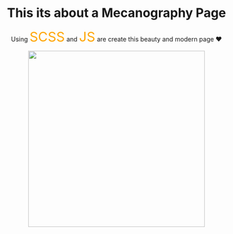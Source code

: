 
<div align="center">
    <h1> This its about a Mecanography Page</h1>
    <p font-size="20px"> Using <span style='font-size:30px; color:orange;'>SCSS</span> and <span style='font-size:30px; color:orange;'>JS</span> are create this beauty and modern page ♥</p>
    <img width="400px" src="https://i.pinimg.com/564x/01/26/42/0126421049a8348aac5fcd3f9187dbd3.jpg">
</div>
